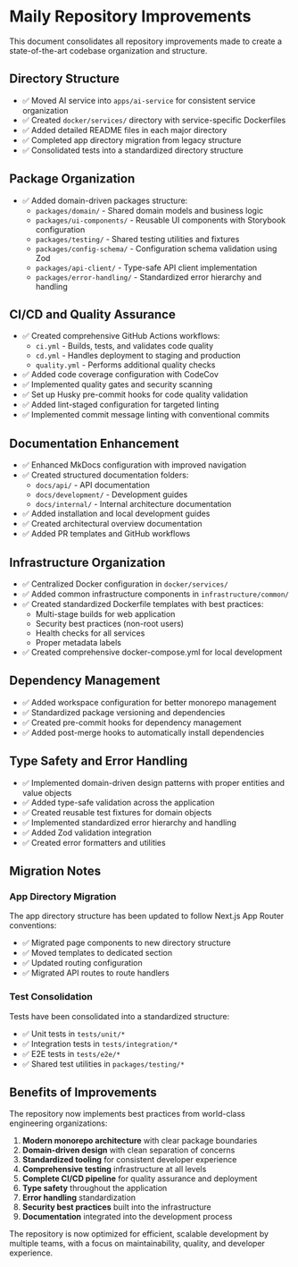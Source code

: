 # Maily Repository Improvements

This document consolidates all repository improvements made to create a state-of-the-art codebase organization and structure.

## Directory Structure

- ✅ Moved AI service into `apps/ai-service` for consistent service organization
- ✅ Created `docker/services/` directory with service-specific Dockerfiles
- ✅ Added detailed README files in each major directory
- ✅ Completed app directory migration from legacy structure
- ✅ Consolidated tests into a standardized directory structure

## Package Organization

- ✅ Added domain-driven packages structure:
  - `packages/domain/` - Shared domain models and business logic
  - `packages/ui-components/` - Reusable UI components with Storybook configuration
  - `packages/testing/` - Shared testing utilities and fixtures
  - `packages/config-schema/` - Configuration schema validation using Zod
  - `packages/api-client/` - Type-safe API client implementation
  - `packages/error-handling/` - Standardized error hierarchy and handling

## CI/CD and Quality Assurance

- ✅ Created comprehensive GitHub Actions workflows:
  - `ci.yml` - Builds, tests, and validates code quality
  - `cd.yml` - Handles deployment to staging and production
  - `quality.yml` - Performs additional quality checks
- ✅ Added code coverage configuration with CodeCov
- ✅ Implemented quality gates and security scanning
- ✅ Set up Husky pre-commit hooks for code quality validation
- ✅ Added lint-staged configuration for targeted linting
- ✅ Implemented commit message linting with conventional commits

## Documentation Enhancement

- ✅ Enhanced MkDocs configuration with improved navigation
- ✅ Created structured documentation folders:
  - `docs/api/` - API documentation
  - `docs/development/` - Development guides
  - `docs/internal/` - Internal architecture documentation
- ✅ Added installation and local development guides
- ✅ Created architectural overview documentation
- ✅ Added PR templates and GitHub workflows

## Infrastructure Organization

- ✅ Centralized Docker configuration in `docker/services/`
- ✅ Added common infrastructure components in `infrastructure/common/`
- ✅ Created standardized Dockerfile templates with best practices:
  - Multi-stage builds for web application
  - Security best practices (non-root users)
  - Health checks for all services
  - Proper metadata labels
- ✅ Created comprehensive docker-compose.yml for local development

## Dependency Management

- ✅ Added workspace configuration for better monorepo management
- ✅ Standardized package versioning and dependencies
- ✅ Created pre-commit hooks for dependency management
- ✅ Added post-merge hooks to automatically install dependencies

## Type Safety and Error Handling

- ✅ Implemented domain-driven design patterns with proper entities and value objects
- ✅ Added type-safe validation across the application
- ✅ Created reusable test fixtures for domain objects
- ✅ Implemented standardized error hierarchy and handling
- ✅ Added Zod validation integration
- ✅ Created error formatters and utilities

## Migration Notes

### App Directory Migration

The app directory structure has been updated to follow Next.js App Router conventions:
- ✅ Migrated page components to new directory structure
- ✅ Moved templates to dedicated section
- ✅ Updated routing configuration
- ✅ Migrated API routes to route handlers

### Test Consolidation

Tests have been consolidated into a standardized structure:
- ✅ Unit tests in `tests/unit/*`
- ✅ Integration tests in `tests/integration/*`
- ✅ E2E tests in `tests/e2e/*`
- ✅ Shared test utilities in `packages/testing/*`

## Benefits of Improvements

The repository now implements best practices from world-class engineering organizations:

1. **Modern monorepo architecture** with clear package boundaries
2. **Domain-driven design** with clean separation of concerns
3. **Standardized tooling** for consistent developer experience
4. **Comprehensive testing** infrastructure at all levels
5. **Complete CI/CD pipeline** for quality assurance and deployment
6. **Type safety** throughout the application
7. **Error handling** standardization
8. **Security best practices** built into the infrastructure
9. **Documentation** integrated into the development process

The repository is now optimized for efficient, scalable development by multiple teams, with a focus on maintainability, quality, and developer experience.
